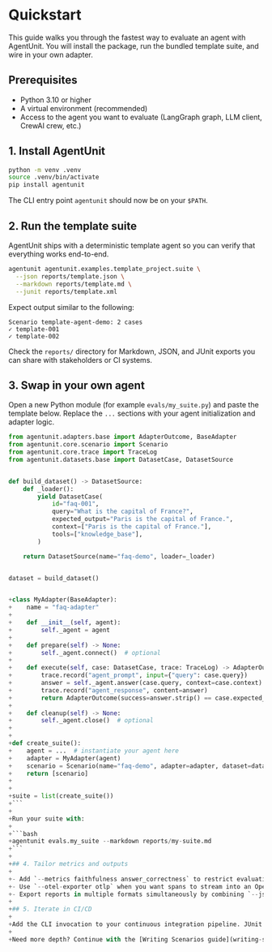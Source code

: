 # Quickstart

This guide walks you through the fastest way to evaluate an agent with AgentUnit. You will install the package, run the bundled template suite, and wire in your own adapter.

## Prerequisites

- Python 3.10 or higher
- A virtual environment (recommended)
- Access to the agent you want to evaluate (LangGraph graph, LLM client, CrewAI crew, etc.)

## 1. Install AgentUnit

```bash
python -m venv .venv
source .venv/bin/activate
pip install agentunit
```

The CLI entry point `agentunit` should now be on your `$PATH`.

## 2. Run the template suite

AgentUnit ships with a deterministic template agent so you can verify that everything works end-to-end.

```bash
agentunit agentunit.examples.template_project.suite \
  --json reports/template.json \
  --markdown reports/template.md \
  --junit reports/template.xml
```

Expect output similar to the following:

```
Scenario template-agent-demo: 2 cases
✓ template-001
✓ template-002
```

Check the `reports/` directory for Markdown, JSON, and JUnit exports you can share with stakeholders or CI systems.

## 3. Swap in your own agent

Open a new Python module (for example `evals/my_suite.py`) and paste the template below. Replace the `...` sections with your agent initialization and adapter logic.

```python
from agentunit.adapters.base import AdapterOutcome, BaseAdapter
from agentunit.core.scenario import Scenario
from agentunit.core.trace import TraceLog
from agentunit.datasets.base import DatasetCase, DatasetSource


def build_dataset() -> DatasetSource:
    def _loader():
        yield DatasetCase(
            id="faq-001",
            query="What is the capital of France?",
            expected_output="Paris is the capital of France.",
            context=["Paris is the capital of France."],
            tools=["knowledge_base"],
        )

    return DatasetSource(name="faq-demo", loader=_loader)


dataset = build_dataset()


+class MyAdapter(BaseAdapter):
+    name = "faq-adapter"
+
+    def __init__(self, agent):
+        self._agent = agent
+
+    def prepare(self) -> None:
+        self._agent.connect()  # optional
+
+    def execute(self, case: DatasetCase, trace: TraceLog) -> AdapterOutcome:
+        trace.record("agent_prompt", input={"query": case.query})
+        answer = self._agent.answer(case.query, context=case.context)
+        trace.record("agent_response", content=answer)
+        return AdapterOutcome(success=answer.strip() == case.expected_output.strip(), output=answer)
+
+    def cleanup(self) -> None:
+        self._agent.close()  # optional
+
+
+def create_suite():
+    agent = ...  # instantiate your agent here
+    adapter = MyAdapter(agent)
+    scenario = Scenario(name="faq-demo", adapter=adapter, dataset=dataset)
+    return [scenario]
+
+
+suite = list(create_suite())
+```
+
+Run your suite with:
+
+```bash
+agentunit evals.my_suite --markdown reports/my-suite.md
+```
+
+## 4. Tailor metrics and outputs
+
+- Add `--metrics faithfulness answer_correctness` to restrict evaluation to specific metrics.
+- Use `--otel-exporter otlp` when you want spans to stream into an OpenTelemetry collector.
+- Export reports in multiple formats simultaneously by combining `--json`, `--markdown`, and `--junit` flags.
+
+## 5. Iterate in CI/CD
+
+Add the CLI invocation to your continuous integration pipeline. JUnit exports let you fail PRs automatically when scenarios regress. Markdown or JSON can power dashboards for stakeholders.
+
+Need more depth? Continue with the [Writing Scenarios guide](writing-scenarios.md).
